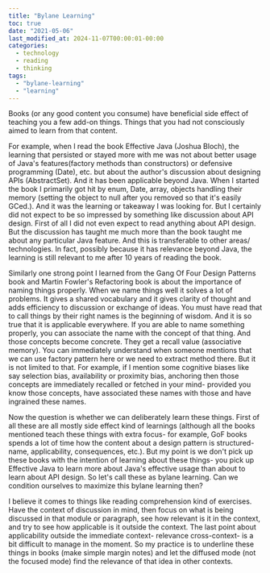 ```yaml
---
title: "Bylane Learning"
toc: true
date: "2021-05-06"
last_modified_at: 2024-11-07T00:00:01-00:00
categories:
  - technology
  - reading
  - thinking
tags: 
  - "bylane-learning"
  - "learning"
---
```


Books (or any good content you consume) have beneficial side effect of teaching you a few add-on things. Things that you had not consciously aimed to learn from that content.

For example, when I read the book Effective Java (Joshua Bloch), the learning that persisted or stayed more with me was not about better usage of Java's features(factory methods than constructors) or defensive programming (Date), etc. but about the author's discussion about designing APIs (AbstractSet). And it has been applicable beyond Java. When I started the book I primarily got hit by enum, Date, array, objects handling their memory (setting the object to null after you removed so that it's easily GCed.). And it was the learning or takeaway I was looking for. But I certainly did not expect to be so impressed by something like discussion about API design. First of all I did not even expect to read anything about API design. But the discussion has taught me much more than the book taught me about any particular Java feature. And this is transferable to other areas/ technologies. In fact, possibly because it has relevance beyond Java, the learning is still relevant to me after 10 years of reading the book.

Similarly one strong point I learned from the Gang Of Four Design Patterns book and Martin Fowler's Refactoring book is about the importance of naming things properly. When we name things well it solves a lot of problems. It gives a shared vocabulary and it gives clarity of thought and adds efficiency to discussion or exchange of ideas. You must have read that to call things by their right names is the beginning of wisdom. And it is so true that it is applicable everywhere. If you are able to name something properly, you can associate the name with the concept of that thing. And those concepts become concrete. They get a recall value (associative memory). You can immediately understand when someone mentions that we can use factory pattern here or we need to extract method there. But it is not limited to that. For example, if I mention some cognitive biases like say selection bias, availability or proximity bias, anchoring then those concepts are immediately recalled or fetched in your mind- provided you know those concepts, have associated these names with those and have ingrained these names.

Now the question is whether we can deliberately learn these things. First of all these are all mostly side effect kind of learnings (although all the books mentioned teach these things with extra focus- for example, GoF books spends a lot of time how the content about a design pattern is structured- name, applicability, consequences, etc.). But my point is we don't pick up these books with the intention of learning about these things- you pick up Effective Java to learn more about Java's effective usage than about to learn about API design. So let's call these as bylane learning. Can we condition ourselves to maximize this bylane learning then?

I believe it comes to things like reading comprehension kind of exercises. Have the context of discussion in mind, then focus on what is being discussed in that module or paragraph, see how relevant is it in the context, and try to see how applicable is it outside the context. The last point about applicability outside the immediate context- relevance cross-context- is a bit difficult to manage in the moment. So my practice is to underline these things in books (make simple margin notes) and let the diffused mode (not the focused mode) find the relevance of that idea in other contexts.
